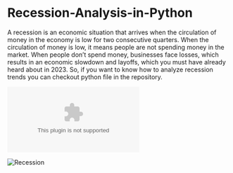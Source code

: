 # Recession-Analysis-in-Python

A recession is an economic situation that arrives when the circulation of money in the economy is low for two consecutive quarters. When the circulation of money is low, it means people are not spending money in the market. When people don’t spend money, businesses face losses, which results in an economic slowdown and layoffs, which you must have already heard about in 2023. So, if you want to know how to analyze recession trends you can checkout python file in the repository.

![Case study data set link](https://github.com/rutvi14/Recession-Analysis-in-Python/blob/main/UK_monthly_gdp.csv)

![Recession](https://img.etimg.com/thumb/width-1200,height-900,imgsize-310012,resizemode-75,msid-92429098/markets/stocks/news/us-recession-it-stocks-here-is-what-happened-in-2008-and-2020.jpg)
